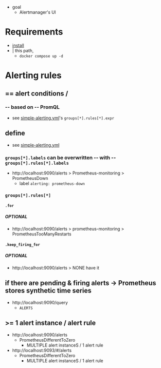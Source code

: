 * goal
  * Alertmanager's UI

# Requirements
* [install](/prometheus-alertmanager/README.md#install)
* | this path,
  * `docker compose up -d`

# Alerting rules
## == alert conditions /
### -- based on -- PromQL
+ see [simple-alerting.yml](simple-alerting.yml)'s `groups[*].rules[*].expr`

## define
+ see [simple-alerting.yml](simple-alerting.yml)
### `groups[*].labels` can be overwritten -- with -- `groups[*].rules[*].labels`
* http://localhost:9090/alerts > Prometheus-monitoring > PrometheusDown
  * label `alerting: prometheus-down`
### `groups[*].rules[*]`
#### `.for`
##### OPTIONAL
* http://localhost:9090/alerts > prometheus-monitoring > PrometheusTooManyRestarts
#### `.keep_firing_for`
##### OPTIONAL
* http://localhost:9090/alerts > NONE have it

## if there are pending & firing alerts -> Prometheus stores synthetic time series
* http://localhost:9090/query
  * `ALERTS`


## >= 1 alert instance / alert rule
* http://localhost:9090/alerts
  * PrometheusDifferentToZero
    * MULTIPLE alert instanceS / 1 alert rule
* http://localhost:9093/#/alerts
  * PrometheusDifferentToZero
    * MULTIPLE alert instanceS / 1 alert rule
    